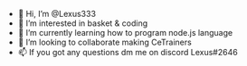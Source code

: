 - 👋 Hi, I’m @Lexus333
- 👀 I’m interested in basket & coding
- 🌱 I’m currently learning how to program node.js language
- 💞️ I’m looking to collaborate making CeTrainers
- 📫 If you got any questions dm me on discord Lexus#2646

<!---
Lexus333/Lexus333 is a ✨ special ✨ repository because its `README.md` (this file) appears on your GitHub profile.
You can click the Preview link to take a look at your changes.
--->
